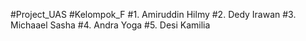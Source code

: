 #Project_UAS
#Kelompok_F
#1. Amiruddin Hilmy
#2. Dedy Irawan
#3. Michaael Sasha
#4. Andra Yoga
#5. Desi Kamilia
